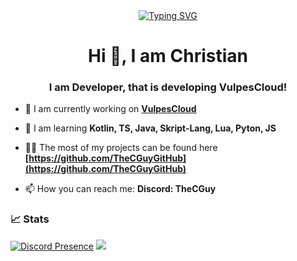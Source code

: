 
<div align="center">
<a href="https://git.io/typing-svg"><img src="https://readme-typing-svg.demolab.com?font=Fira+Code&pause=1000&random=false&width=435&lines=Skript-Lang%2C+Java%2C+Python%2C+JS%2C+Kotlin%2C+Lua;Minecraft+Developer;dsc.gg%2Fthecguy" alt="Typing SVG" /></a>
</div>



<h1 align="center">Hi 👋, I am Christian</h1>
<h3 align="center">I am Developer, that is developing VulpesCloud!</h3>

- 🔭 I am currently working on **[VulpesCloud](https://github.com/VulpesCloud)** 

- 🌱 I am learning **Kotlin, TS, Java, Skript-Lang, Lua, Pyton, JS**

- 👨‍💻 The most of my projects can be found here **[https://github.com/TheCGuyGitHub](https://github.com/TheCGuyGitHub)**

- 📫 How you can reach me: **Discord: TheCGuy**


### 📈 Stats
[![Discord Presence](https://lanyard.cnrad.dev/api/715248503730995270)](https://discord.com/users/715248503730995270) [![](https://github-readme-stats.vercel.app/api?username=TheCGuyGitHub&theme=dracula&count_private=true&show_icons=true&hide=contribs)](https://github.com/TheCGuyGitHub)
